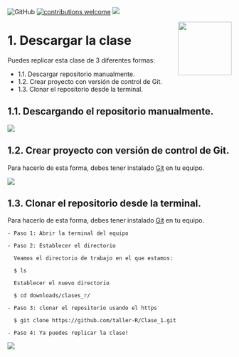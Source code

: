 ![GitHub](https://img.shields.io/github/license/taller-R/clase_1) [![contributions welcome](https://img.shields.io/badge/contributions-welcome-brightgreen.svg?style=flat)](https://github.com/taller-R/clase_1/issues) ![](https://img.shields.io/github/followers/taller-R?style=social)

<img src="https://avatars0.githubusercontent.com/u/69440432?s=400&u=96b3e58c713578b563d5c3d3c259f34965ac8e33&v=4" align="right" width=120 height=120 alt="" />

# 1. Descargar la clase

Puedes replicar esta clase de 3 diferentes formas:

- 1.1. Descargar repositorio manualmente.
- 1.2. Crear proyecto con versión de control de Git.
- 1.3. Clonar el repositorio desde la terminal.

## 1.1. Descargando el repositorio manualmente. 

![](help/pics/download.gif) 

## 1.2. Crear proyecto con versión de control de Git.

Para hacerlo de esta forma, debes tener instalado [Git](https://git-scm.com/downloads) en tu equipo.

![](help/pics/crear_proyecto.gif) 

## 1.3. Clonar el repositorio desde la terminal.

Para hacerlo de esta forma, debes tener instalado [Git](https://git-scm.com/downloads) en tu equipo.

```
- Paso 1: Abrir la terminal del equipo

- Paso 2: Establecer el directorio 
  
  Veamos el directorio de trabajo en el que estamos: 
  
  $ ls  
  
  Establecer el nuevo directorio
  
  $ cd downloads/clases_r/ 

- Paso 3: clonar el repositorio usando el https

  $ git clone https://github.com/taller-R/Clase_1.git

- Paso 4: Ya puedes replicar la clase!
```

![](help/pics/terminal.gif)


